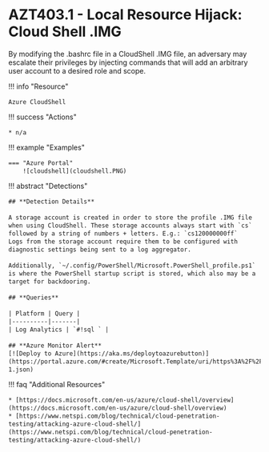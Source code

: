 # AZT403.1 - Local Resource Hijack: Cloud Shell .IMG

By modifying the .bashrc file in a CloudShell .IMG file, an adversary may escalate their privileges by injecting commands that will add an arbitrary user account to a desired role and scope.

!!! info "Resource" 

	Azure CloudShell

!!! success "Actions"

	* n/a

!!! example "Examples"

    === "Azure Portal"
    	![cloudshell](cloudshell.PNG)
 
!!! abstract "Detections"

	## **Detection Details**

	A storage account is created in order to store the profile .IMG file when using CloudShell. These storage accounts always start with `cs` followed by a string of numbers + letters. E.g.: `cs120000000ff`
	Logs from the storage account require them to be configured with diagnostic settings being sent to a log aggregator. 
	
	Additionally, `~/.config/PowerShell/Microsoft.PowerShell_profile.ps1` is where the PowerShell startup script is stored, which also may be a target for backdooring. 
	
	## **Queries**

	| Platform | Query |
    |----------|-------|
	| Log Analytics | `#!sql ` |	
		
	## **Azure Monitor Alert**
	[![Deploy to Azure](https://aka.ms/deploytoazurebutton)](https://portal.azure.com/#create/Microsoft.Template/uri/https%3A%2F%2Fraw.githubusercontent.com%2Fmicrosoft%2FAzDetectSuite%2Fmain%2FPrivilegeEscalation%2FAZT403%2FAZT403-1.json)

!!! faq "Additional Resources"

	* [https://docs.microsoft.com/en-us/azure/cloud-shell/overview](https://docs.microsoft.com/en-us/azure/cloud-shell/overview)
	* [https://www.netspi.com/blog/technical/cloud-penetration-testing/attacking-azure-cloud-shell/](https://www.netspi.com/blog/technical/cloud-penetration-testing/attacking-azure-cloud-shell/)